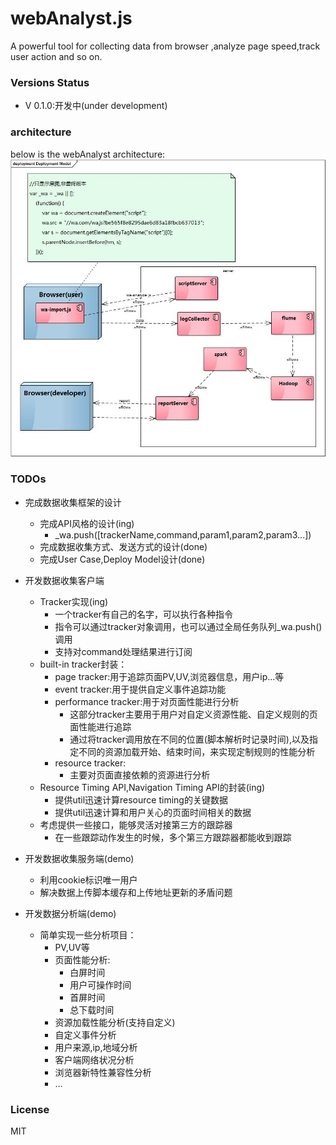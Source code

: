 # webAnalyst.js
A powerful tool for collecting data from browser ,analyze page speed,track user action and so on.


### Versions Status
* V 0.1.0:开发中(under development)

### architecture
below is the webAnalyst architecture:
![webAnalyst architecture](design/arch.jpg)

### TODOs
* 完成数据收集框架的设计
    * 完成API风格的设计(ing)
        * _wa.push([trackerName,command,param1,param2,param3...])
    * 完成数据收集方式、发送方式的设计(done)
    * 完成User Case,Deploy Model设计(done)
    
    
* 开发数据收集客户端
    * Tracker实现(ing)
        * 一个tracker有自己的名字，可以执行各种指令
        * 指令可以通过tracker对象调用，也可以通过全局任务队列_wa.push()调用
        * 支持对command处理结果进行订阅
    * built-in tracker封装：
        * page tracker:用于追踪页面PV,UV,浏览器信息，用户ip...等
        * event tracker:用于提供自定义事件追踪功能
        * performance tracker:用于对页面性能进行分析
            * 这部分tracker主要用于用户对自定义资源性能、自定义规则的页面性能进行追踪
            * 通过将tracker调用放在不同的位置(脚本解析时记录时间),以及指定不同的资源加载开始、结束时间，来实现定制规则的性能分析
        * resource tracker:
            * 主要对页面直接依赖的资源进行分析
    * Resource Timing API,Navigation Timing API的封装(ing)
        * 提供util迅速计算resource timing的关键数据
        * 提供util迅速计算和用户关心的页面时间相关的数据
    * 考虑提供一些接口，能够灵活对接第三方的跟踪器
        * 在一些跟踪动作发生的时候，多个第三方跟踪器都能收到跟踪

* 开发数据收集服务端(demo)
    * 利用cookie标识唯一用户
    * 解决数据上传脚本缓存和上传地址更新的矛盾问题
    
    
* 开发数据分析端(demo)
    * 简单实现一些分析项目：
        * PV,UV等
        * 页面性能分析:
            * 白屏时间
            * 用户可操作时间
            * 首屏时间
            * 总下载时间
        * 资源加载性能分析(支持自定义)
        * 自定义事件分析
        * 用户来源,ip,地域分析
        * 客户端网络状况分析
        * 浏览器新特性兼容性分析
        * ...



### License
MIT